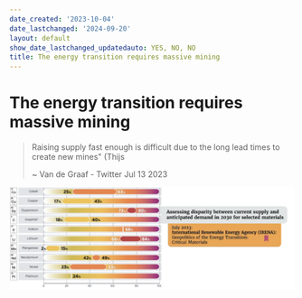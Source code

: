 ```yaml
---
date_created: '2023-10-04'
date_lastchanged: '2024-09-20'
layout: default
show_date_lastchanged_updatedauto: YES, NO, NO
title: The energy transition requires massive mining
---
```

# The energy transition requires massive mining 


> Raising supply fast enough is difficult due to the long lead times to create new mines" (Thijs 
> 
> ~ Van de Graaf - Twitter Jul 13 2023


![](media/Pasted%20image%2020250401131153.png)
